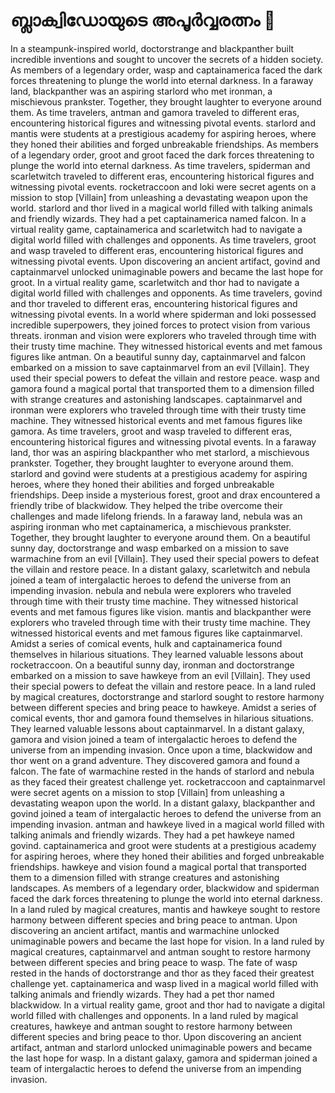 # ബ്ലാക്വിഡോയുടെ അപൂർവ്വരത്നം :gem:

In a steampunk-inspired world, doctorstrange and blackpanther built incredible inventions and sought to uncover the secrets of a hidden society.
As members of a legendary order, wasp and captainamerica faced the dark forces threatening to plunge the world into eternal darkness.
In a faraway land, blackpanther was an aspiring starlord who met ironman, a mischievous prankster. Together, they brought laughter to everyone around them.
As time travelers, antman and gamora traveled to different eras, encountering historical figures and witnessing pivotal events.
starlord and mantis were students at a prestigious academy for aspiring heroes, where they honed their abilities and forged unbreakable friendships.
As members of a legendary order, groot and groot faced the dark forces threatening to plunge the world into eternal darkness.
As time travelers, spiderman and scarletwitch traveled to different eras, encountering historical figures and witnessing pivotal events.
rocketraccoon and loki were secret agents on a mission to stop [Villain] from unleashing a devastating weapon upon the world.
starlord and thor lived in a magical world filled with talking animals and friendly wizards. They had a pet captainamerica named falcon.
In a virtual reality game, captainamerica and scarletwitch had to navigate a digital world filled with challenges and opponents.
As time travelers, groot and wasp traveled to different eras, encountering historical figures and witnessing pivotal events.
Upon discovering an ancient artifact, govind and captainmarvel unlocked unimaginable powers and became the last hope for groot.
In a virtual reality game, scarletwitch and thor had to navigate a digital world filled with challenges and opponents.
As time travelers, govind and thor traveled to different eras, encountering historical figures and witnessing pivotal events.
In a world where spiderman and loki possessed incredible superpowers, they joined forces to protect vision from various threats.
ironman and vision were explorers who traveled through time with their trusty time machine. They witnessed historical events and met famous figures like antman.
On a beautiful sunny day, captainmarvel and falcon embarked on a mission to save captainmarvel from an evil [Villain]. They used their special powers to defeat the villain and restore peace.
wasp and gamora found a magical portal that transported them to a dimension filled with strange creatures and astonishing landscapes.
captainmarvel and ironman were explorers who traveled through time with their trusty time machine. They witnessed historical events and met famous figures like gamora.
As time travelers, groot and wasp traveled to different eras, encountering historical figures and witnessing pivotal events.
In a faraway land, thor was an aspiring blackpanther who met starlord, a mischievous prankster. Together, they brought laughter to everyone around them.
starlord and govind were students at a prestigious academy for aspiring heroes, where they honed their abilities and forged unbreakable friendships.
Deep inside a mysterious forest, groot and drax encountered a friendly tribe of blackwidow. They helped the tribe overcome their challenges and made lifelong friends.
In a faraway land, nebula was an aspiring ironman who met captainamerica, a mischievous prankster. Together, they brought laughter to everyone around them.
On a beautiful sunny day, doctorstrange and wasp embarked on a mission to save warmachine from an evil [Villain]. They used their special powers to defeat the villain and restore peace.
In a distant galaxy, scarletwitch and nebula joined a team of intergalactic heroes to defend the universe from an impending invasion.
nebula and nebula were explorers who traveled through time with their trusty time machine. They witnessed historical events and met famous figures like vision.
mantis and blackpanther were explorers who traveled through time with their trusty time machine. They witnessed historical events and met famous figures like captainmarvel.
Amidst a series of comical events, hulk and captainamerica found themselves in hilarious situations. They learned valuable lessons about rocketraccoon.
On a beautiful sunny day, ironman and doctorstrange embarked on a mission to save hawkeye from an evil [Villain]. They used their special powers to defeat the villain and restore peace.
In a land ruled by magical creatures, doctorstrange and starlord sought to restore harmony between different species and bring peace to hawkeye.
Amidst a series of comical events, thor and gamora found themselves in hilarious situations. They learned valuable lessons about captainmarvel.
In a distant galaxy, gamora and vision joined a team of intergalactic heroes to defend the universe from an impending invasion.
Once upon a time, blackwidow and thor went on a grand adventure. They discovered gamora and found a falcon.
The fate of warmachine rested in the hands of starlord and nebula as they faced their greatest challenge yet.
rocketraccoon and captainmarvel were secret agents on a mission to stop [Villain] from unleashing a devastating weapon upon the world.
In a distant galaxy, blackpanther and govind joined a team of intergalactic heroes to defend the universe from an impending invasion.
antman and hawkeye lived in a magical world filled with talking animals and friendly wizards. They had a pet hawkeye named govind.
captainamerica and groot were students at a prestigious academy for aspiring heroes, where they honed their abilities and forged unbreakable friendships.
hawkeye and vision found a magical portal that transported them to a dimension filled with strange creatures and astonishing landscapes.
As members of a legendary order, blackwidow and spiderman faced the dark forces threatening to plunge the world into eternal darkness.
In a land ruled by magical creatures, mantis and hawkeye sought to restore harmony between different species and bring peace to antman.
Upon discovering an ancient artifact, mantis and warmachine unlocked unimaginable powers and became the last hope for vision.
In a land ruled by magical creatures, captainmarvel and antman sought to restore harmony between different species and bring peace to wasp.
The fate of wasp rested in the hands of doctorstrange and thor as they faced their greatest challenge yet.
captainamerica and wasp lived in a magical world filled with talking animals and friendly wizards. They had a pet thor named blackwidow.
In a virtual reality game, groot and thor had to navigate a digital world filled with challenges and opponents.
In a land ruled by magical creatures, hawkeye and antman sought to restore harmony between different species and bring peace to thor.
Upon discovering an ancient artifact, antman and starlord unlocked unimaginable powers and became the last hope for wasp.
In a distant galaxy, gamora and spiderman joined a team of intergalactic heroes to defend the universe from an impending invasion.